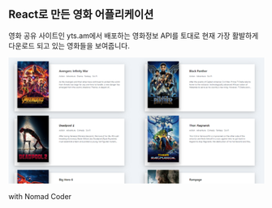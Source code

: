 
## React로 만든 영화 어플리케이션
영화 공유 사이트인 yts.am에서 배포하는 영화정보 API를 토대로 현재 가장 활발하게 다운로드 되고 있는 영화들을 보여줍니다.

![movie](./movieapp.png)

with Nomad Coder
